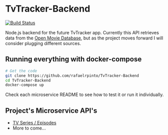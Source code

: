 # TvTracker-Backend

[![Build Status](https://travis-ci.org/rafaelrpinto/TvTracker-Backend.svg?branch=master)](https://travis-ci.org/rafaelrpinto/TvTracker-Backend)

Node.js backend for the future TvTracker app. Currently this API retrieves data from the [Open Movie Database](https://www.omdbapi.com/), but as the project moves forward I will consider plugging different sources.

## Running everything with docker-compose

```bash
# Get the code
git clone https://github.com/rafaelrpinto/TvTracker-Backend
cd TvTracker-Backend
docker-compose up
```

Check each microservice README to see how to test it or run it individually.

## Project's Microservice API's

- [TV Series / Episodes](https://github.com/rafaelrpinto/TvTracker-Backend/tree/master/series-microservice)
- More to come...

